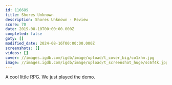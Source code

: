 ```yaml
---
id: 116689
title: Shores Unknown
description: Shores Unknown - Review
score: 70
date: 2019-08-10T00:00:00.000Z
completed: false
goty: []
modified_date: 2024-08-16T00:00:00.000Z
screenshots: []
videos: []
cover: //images.igdb.com/igdb/image/upload/t_cover_big/co1xhm.jpg
image: //images.igdb.com/igdb/image/upload/t_screenshot_huge/sc6f4k.jpg
---
```

A cool little RPG. We just played the demo.